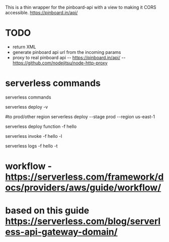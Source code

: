 This is a thin wrapper for the pinboard-api with a view to making it CORS accessible.
https://pinboard.in/api/

# TODO
- return XML
- generate pinboard api url from the incoming params
- proxy to real pinboard api
-- https://pinboard.in/api/
-- https://github.com/nodejitsu/node-http-proxy

# serverless commands

serverless commands

serverless deploy -v

#to prod/other region
serverless deploy --stage prod --region us-east-1


serverless deploy function -f hello

serverless invoke -f hello -l

serverless logs -f hello -t

# workflow - https://serverless.com/framework/docs/providers/aws/guide/workflow/

# based on this guide https://serverless.com/blog/serverless-api-gateway-domain/
